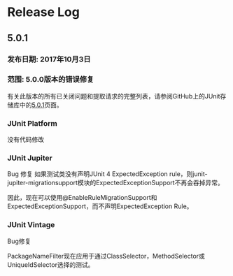 # Release Log

## 5.0.1

### 发布日期: 2017年10月3日

### 范围: 5.0.0版本的错误修复

有关此版本的所有已关闭问题和提取请求的完整列表，请参阅GitHub上的JUnit存储库中的[5.0.1](https://github.com/junit-team/junit5/milestone/16?closed=1)页面。

### JUnit Platform

没有代码修改

### JUnit Jupiter

Bug 修复
如果测试类没有声明JUnit 4 ExpectedException  rule，则junit-jupiter-migrationsupport模块的ExpectedExceptionSupport不再会吞掉异常。

因此，现在可以使用@EnableRuleMigrationSupport和ExpectedExceptionSupport，而不声明ExpectedException Rule。

### JUnit Vintage
Bug修复

PackageNameFilter现在应用于通过ClassSelector，MethodSelector或UniqueIdSelector选择的测试。